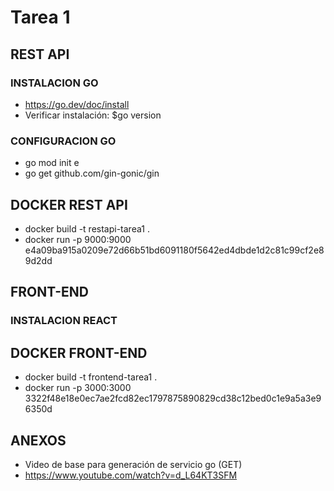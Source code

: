 # Tarea 1

## REST API

### INSTALACION GO

+   https://go.dev/doc/install
+   Verificar instalación: $go version

### CONFIGURACION GO

+   go mod init e
+   go get github.com/gin-gonic/gin


## DOCKER REST API

+ docker build -t restapi-tarea1 .
+ docker run -p 9000:9000 e4a09ba915a0209e72d66b51bd6091180f5642ed4dbde1d2c81c99cf2e89d2dd

## FRONT-END

### INSTALACION REACT


## DOCKER FRONT-END

+ docker build -t frontend-tarea1 . 
+ docker run -p 3000:3000 3322f48e18e0ec7ae2fcd82ec1797875890829cd38c12bed0c1e9a5a3e96350d

## ANEXOS

+ Video de base para generación de servicio go (GET) 
+ https://www.youtube.com/watch?v=d_L64KT3SFM